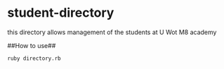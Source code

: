 # student-directory

this directory allows management of the students at U Wot M8 academy

##How to use##

```shell
ruby directory.rb
```
